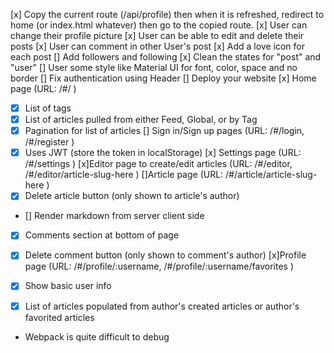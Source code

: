 [x] Copy the current route (/api/profile) then when it is refreshed,
redirect to home (or index.html whatever) then go to the copied route.
[x] User can change their profile picture
[x] User can be able to edit and delete their posts
[x] User can comment in other User's post
[x] Add a love icon for each post
[] Add followers and following
[x] Clean the states for "post" and "user"
[] User some style like Material UI for font, color, space and no border
[] Fix authentication using Header
[] Deploy your website
[x] Home page (URL: /#/ )
- [x] List of tags
- [x] List of articles pulled from either Feed, Global, or by Tag
- [x] Pagination for list of articles
[] Sign in/Sign up pages (URL: /#/login, /#/register )
- [x] Uses JWT (store the token in localStorage)
[x] Settings page (URL: /#/settings )
[x]Editor page to create/edit articles (URL: /#/editor, /#/editor/article-slug-here )
[]Article page (URL: /#/article/article-slug-here )
- [x] Delete article button (only shown to article's author)
- [] Render markdown from server client side
- [x] Comments section at bottom of page
- [x] Delete comment button (only shown to comment's author)
[x]Profile page (URL: /#/profile/:username, /#/profile/:username/favorites )
- [x] Show basic user info
- [x] List of articles populated from author's created articles or author's favorited articles


- Webpack is quite difficult to debug
